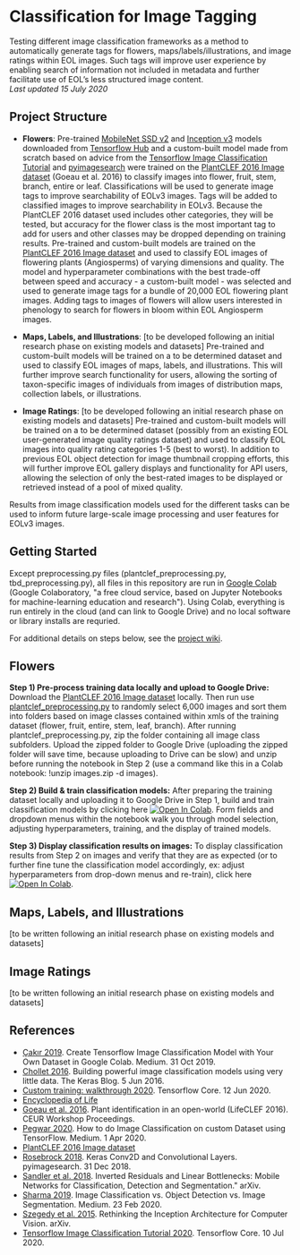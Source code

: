 # Classification for Image Tagging
Testing different image classification frameworks as a method to automatically generate tags for flowers, maps/labels/illustrations, and image ratings within EOL images. Such tags will improve user experience by enabling search of information not included in metadata and further facilitate use of EOL’s less structured image content.   
*Last updated 15 July 2020*

## Project Structure
* **Flowers**: Pre-trained [MobileNet SSD v2](https://tfhub.dev/google/tf2-preview/mobilenet_v2/classification/4) and [Inception v3](https://tfhub.dev/google/imagenet/inception_v3/classification/4) models downloaded from [Tensorflow Hub](https://www.tensorflow.org/hub) and a custom-built model made from scratch based on advice from the [Tensorflow Image Classification Tutorial](https://www.tensorflow.org/tutorials/images/classification) and [pyimagesearch](https://www.pyimagesearch.com/2018/12/31/keras-conv2d-and-convolutional-layers/) were trained on the [PlantCLEF 2016 Image dataset](https://www.imageclef.org/lifeclef/2016/plant) (Goeau et al. 2016) to classify images into flower, fruit, stem, branch, entire or leaf. Classifications will be used to generate image tags to improve searchability of EOLv3 images. Tags will be added to classified images to improve searchability in EOLv3. Because the PlantCLEF 2016 dataset used includes other categories, they will be tested, but accuracy for the flower class is the most important tag to add for users and other classes may be dropped depending on training results. Pre-trained and custom-built models are trained on the [PlantCLEF 2016 Image dataset](https://www.imageclef.org/lifeclef/2016/plant) and used to classify EOL images of flowering plants (Angiosperms) of varying dimensions and quality. The model and hyperparameter combinations with the best trade-off between speed and accuracy - a custom-built model - was selected and used to generate image tags for a bundle of 20,000 EOL flowering plant images. Adding tags to images of flowers will allow users interested in phenology to search for flowers in bloom within EOL Angiosperm images.

* **Maps, Labels, and Illustrations**: [to be developed following an initial research phase on existing models and datasets] Pre-trained and custom-built models will be trained on a to be determined dataset and used to classify EOL images of maps, labels, and illustrations. This will further improve search functionality for users, allowing the sorting of taxon-specific images of individuals from images of distribution maps, collection labels, or illustrations.

* **Image Ratings**: [to be developed following an initial research phase on existing models and datasets] Pre-trained and custom-built models will be trained on a to be determined dataset (possibly from an existing EOL user-generated image quality ratings dataset) and used to classify EOL images into quality rating categories 1-5 (best to worst). In addition to previous EOL object detection for image thumbnail cropping efforts, this will further improve EOL gallery displays and functionality for API users, allowing the selection of only the best-rated images to be displayed or retrieved instead of a pool of mixed quality. 

Results from image classification models used for the different tasks can be used to inform future large-scale image processing and user features for EOLv3 images.

## Getting Started  
Except preprocessing.py files (plantclef_preprocessing.py, tbd_preprocessing.py), all files in this repository are run in [Google Colab](https://research.google.com/colaboratory/faq.html) (Google Colaboratory, "a free cloud service, based on Jupyter Notebooks for machine-learning education and research"). Using Colab, everything is run entirely in the cloud (and can link to Google Drive) and no local software or library installs are requried.   

For additional details on steps below, see the [project wiki](https://github.com/aubricot/computer_vision_with_eol_images/wiki).

## Flowers
**Step 1) Pre-process training data locally and upload to Google Drive:** Download the [PlantCLEF 2016 Image dataset](https://www.imageclef.org/lifeclef/2016/plant) locally. Then run use [plantclef_preprocessing.py](https://github.com/aubricot/computer_vision_with_eol_images/blob/master/classification_for_image_tagging/flowers/plantclef_preprocessing.py) to randomly select 6,000 images and sort them into folders based on image classes contained within xmls of the training dataset (flower, fruit, entire, stem, leaf, branch). After running plantclef_preprocessing.py, zip the folder containing all image class subfolders. Upload the zipped folder to Google Drive (uploading the zipped folder will save time, because uploading to Drive can be slow) and unzip before running the notebook in Step 2 (use a command like this in a Colab notebook: !unzip images.zip -d images).

**Step 2) Build & train classification models:** After preparing the training dataset locally and uploading it to Google Drive in Step 1, build and train classification models by clicking here [![Open In Colab](https://colab.research.google.com/assets/colab-badge.svg)](https://colab.research.google.com/github/aubricot/computer_vision_with_eol_images/blob/master/classification_for_image_tagging/flowers/flowers_train.ipynb). Form fields and dropdown menus within the notebook walk you through model selection, adjusting hyperparameters, training, and the display of trained models.

**Step 3) Display classification results on images:** To display classification results from Step 2 on images and verify that they are as expected (or to further fine tune the classification model accordingly, ex: adjust hyperparameters from drop-down menus and re-train), click here [![Open In Colab](https://colab.research.google.com/assets/colab-badge.svg)](https://colab.research.google.com/github/aubricot/computer_vision_with_eol_images/blob/master/classification_for_image_tagging/classification_display_test.ipynb).

## Maps, Labels, and Illustrations
[to be written following an initial research phase on existing models and datasets]

## Image Ratings
[to be written following an initial research phase on existing models and datasets]

## References
* [Çakır 2019](https://medium.com/analytics-vidhya/create-tensorflow-image-classification-model-with-your-own-dataset-in-google-colab-63e9d7853a3e). Create Tensorflow Image Classification Model with Your Own Dataset in Google Colab. Medium. 31 Oct 2019.
* [Chollet 2016](https://blog.keras.io/building-powerful-image-classification-models-using-very-little-data.html). Building powerful image classification models using very little data. The Keras Blog. 5 Jun 2016.
* [Custom training: walkthrough 2020](https://www.tensorflow.org/tutorials/customization/custom_training_walkthrough). Tensorflow Core. 12 Jun 2020.
* [Encyclopedia of Life](eol.org)
* [Goeau et al. 2016](http://ceur-ws.org/Vol-1609/16090428.pdf). Plant identification in an open-world (LifeCLEF 2016). CEUR Workshop Proceedings. 
* [Pegwar 2020](https://medium.com/analytics-vidhya/how-to-do-image-classification-on-custom-dataset-using-tensorflow-52309666498e). How to do Image Classification on custom Dataset using TensorFlow. Medium. 1 Apr 2020.
* [PlantCLEF 2016 Image dataset](https://www.imageclef.org/lifeclef/2016/plant)
* [Rosebrock 2018](https://www.pyimagesearch.com/2018/12/31/keras-conv2d-and-convolutional-layers/). Keras Conv2D and Convolutional Layers. pyimagesearch. 31 Dec 2018.
* [Sandler et al. 2018](https://arxiv.org/abs/1801.04381). Inverted Residuals and Linear Bottlenecks: Mobile Networks for Classification, Detection and Segmentation." arXiv.
* [Sharma 2019](medium.com/analytics-vidhya/image-classification-vs-object-detection-vs-image-segmentation-f36db85fe81). Image Classification vs. Object Detection vs. Image Segmentation. Medium. 23 Feb 2020.
* [Szegedy et al. 2015](https://arxiv.org/abs/1512.00567). Rethinking the Inception Architecture for Computer Vision. arXiv.
* [Tensorflow Image Classification Tutorial 2020](https://www.tensorflow.org/tutorials/images/classification). Tensorflow Core. 10 Jul 2020.
